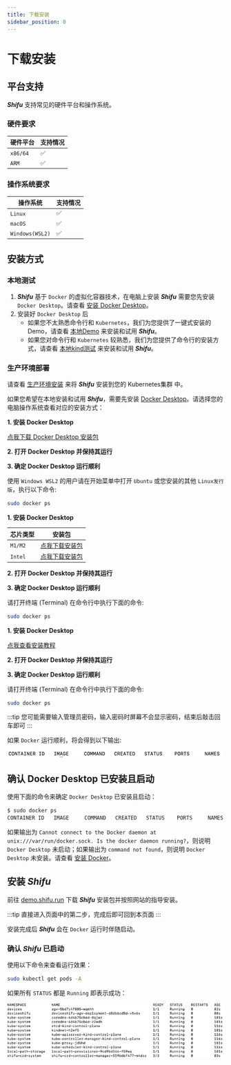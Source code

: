 ```yaml
---
title: 下载安装
sidebar_position: 0
---
```


# 下载安装

## 平台支持

***Shifu*** 支持常见的硬件平台和操作系统。

### 硬件要求

| 硬件平台 | 支持情况 |
| --- | --- |
| `x86/64` | :white_check_mark: |
| `ARM` | :white_check_mark: |

### 操作系统要求

| 操作系统 | 支持情况 |
| --- | --- |
| `Linux` | :white_check_mark: |
| `macOS` | :white_check_mark: |
| `Windows(WSL2)` | :white_check_mark: |

## 安装方式

### 本地测试

1. ***Shifu*** 基于 `Docker` 的虚拟化容器技术，在电脑上安装 ***Shifu*** 需要您先安装 `Docker Desktop`。请查看 [安装 Docker Desktop](./install-docker.md)。
2. 安装好 `Docker Desktop` 后
    - 如果您不太熟悉命令行和 `Kubernetes`，我们为您提供了一键式安装的Demo，请查看 [本地Demo](./local-demo.md) 来安装和试用 ***Shifu***。
    - 如果您对命令行和 `Kubernetes` 较熟悉，我们为您提供了命令行的安装方式，请查看 [本地kind测试](./local-kind.md) 来安装和试用 ***Shifu***。

### 生产环境部署

请查看 [生产环境安装](./production.md) 来将 ***Shifu*** 安装到您的 Kubernetes集群 中。


如果您希望在本地安装和试用 ***Shifu***，需要先安装 [Docker Desktop](https://www.docker.com)。请选择您的电脑操作系统查看对应的安装方式：

<Tabs groupId="operating-systems">
<TabItem value="win" label="Windows">

**1. 安装 Docker Desktop**

[点我下载 Docker Desktop 安装包](https://desktop.docker.com/win/main/amd64/Docker%20Desktop%20Installer.exe)

**2. 打开 Docker Desktop 并保持其运行**

**3. 确定 Docker Desktop 运行顺利**

使用 `Windows WSL2` 的用户请在开始菜单中打开 `Ubuntu` 或您安装的其他 `Linux发行版`，执行以下命令:

```bash
sudo docker ps
```

</TabItem>
<TabItem value="mac" label="macOS">

**1. 安装 Docker Desktop**

| 芯片类型 | 安装包 |
|--|--|
| `M1/M2` | [点我下载安装包](https://desktop.docker.com/mac/main/arm64/Docker.dmg) |
| `Intel` | [点我下载安装包](https://desktop.docker.com/mac/main/amd64/Docker.dmg) |

**2. 打开 Docker Desktop 并保持其运行**

**3. 确定 Docker Desktop 运行顺利**

请打开终端 (Terminal) 在命令行中执行下面的命令:

```bash
sudo docker ps
```

</TabItem>
<TabItem value="linux" label="Linux">

**1. 安装 Docker Desktop**

[点我查看安装教程](https://docs.docker.com/desktop/install/linux-install/)

**2. 打开 Docker Desktop 并保持其运行**

**3. 确定 Docker Desktop 运行顺利**

请打开终端 (Terminal) 在命令行中执行下面的命令:

```bash
sudo docker ps
```

</TabItem>
</Tabs>

:::tip
您可能需要输入管理员密码，输入密码时屏幕不会显示密码，结束后敲击回车即可
:::

如果 `Docker` 运行顺利，将会得到以下输出:  

![](images/docker_run.png)


## 确认 Docker Desktop 已安装且启动

使用下面的命令来确定 `Docker Desktop` 已安装且启动：

```bash
$ sudo docker ps
CONTAINER ID   IMAGE     COMMAND   CREATED   STATUS    PORTS     NAMES
```

如果输出为 `Cannot connect to the Docker daemon at unix:///var/run/docker.sock. Is the docker daemon running?`，则说明 `Docker Desktop` 未启动；如果输出为 `command not found`，则说明 `Docker Desktop` 未安装。请查看 [安装 Docker](./install-docker.md)。

## 安装 ***Shifu***

前往 [demo.shifu.run](https://demo.shifu.run) 下载 ***Shifu*** 安装包并按照网站的指导安装。

:::tip
直接进入页面中的第二步，完成后即可回到本页面
:::

安装完成后 ***Shifu*** 会在 `Docker` 运行时伴随启动。

### 确认 ***Shifu*** 已启动

使用以下命令来查看运行效果：

```bash
sudo kubectl get pods -A
```

如果所有 `STATUS` 都是 `Running` 即表示成功：

![Shifu Finished pods](images/shifuFinishPods.png)
